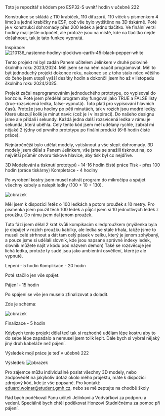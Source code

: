 Toto je repozitář s kódem pro ESP32-S uvnitř hodin v učebně 222

Konstrukce se skládá z 110 krabiček, 110 difuzorů, 110 víček s písmenkem 4 límců a jedné krabičky na ESP, což vše bylo vytištěno na 3D tiskárně.
Poté je v konstrukci dohromady přes 200 ledek a jedno tlačítko.
Ve finální verzi hodiny mají ješte odpočet, ale protože jsou na místě, kde na tlačítko nejde došáhnout, tak je tato funkce vypnutá.

Inspirace:
![210136_nastenne-hodiny-qlocktwo-earth-45-black-pepper-white](https://github.com/user-attachments/assets/98c2e873-6666-45c1-977e-5ef554eaf76a)

Tento projekt mi byl zadán Panem učitelem Jelínkem v druhé polovině školního roku 2023/2024. Měl jsem se na něm naučit programovat.
Měl to být jednoduchý projekt dokonce roku, nakonec se z toho stalo něco většího do čeho jsem utopil vyšší desítky hodin a dokončil jsem ho až v listopadu školního roku 2024/2025.

Projekt začal naprogramováním jednoduchého prototypu, co vypisoval do konzole. Poté jsem předělal program aby fungoval jako TRUE a FALSE listy (true-rozsvícená ledka, false-vypnutá). Toto platí pro vypisování hlavních časů. 
Protože jsou hodiny po pěti minutách, tak v rozích jsou modré ledky. Které ukazují kolik je minut navíc (což je i v inspiraci). Do našeho designu jsme ale přidali i sekundy. Každá jedna další rozsvícená ledka v rámu je sekunda, která uběhla.
Celý tento kód jsem měl udělaný rychle, zabral mi nějaké 2 týdny od prvního prototypu po finální produkt (6-8 hodin čisté práce).

Nejnáročnější bylo udělat modely, vytisknout a vše slepit dohromady. 3D modely jsem dělal s Panem Jelínkem, vše jsme se snažili tisknout na, co největší průměr otvoru tiskové hlavice, aby tisk byl co nejdříve.  

3D Modelování a tisknutí prototypů - 14-16 hodin čisté práce
Tisk - přes 100 hodin (práce tiskárny)
Kompletace - 4 hodiny

Po vyrobení kostry jsem musel nahrát program do mikročipu a spájet všechny kabely a nalepit ledky (100 + 10 + 130).

![obrazek](https://github.com/user-attachments/assets/0bf003e8-25d6-4cf0-9866-38a38a8d16c2)

Měl jsem k dispozici řetěz o 100 ledkách a potom proužek s 10 metry.
Pro písmenka jsem použil těch 100 ledek a půjčil jsem si 10 jednotlivých ledek z proužku.
Do rámu jsem dal jenom proužek.

Tuto fázi jsem dělal 2 krát kvůli kompikacím s ledproužkem (myšlenka byla je dopájet v rozích proužku kabílky, ale ledka se stále trhala, takže jsme to museli celé strhnout a dát tam celý pásek v celku, který je jenom zohýbaný, a pouze jsme si udělali slovník, kde jsou napsané správné indexy ledek, slovník můžete najít v kódu pod názvem demon)
Také se rozsvěcuje jen lichá ledka, protože ty sudé jsou jako ambientní osvětlení, které je ale vypnuté.

Lepení - 5 hodin
Komplikace - 20 hodin 

Poté stačilo jen vše spájet. 

Pájení - 15 hodin 

Po spájení se vše jen muselo zfinalizovat a doladit.

Zde je schéma:

![obrazek](https://github.com/user-attachments/assets/1a2e7f90-493a-4326-8ef4-6244d18e9c00)


Finalizace - 5 hodin

Kdybych tento projekt dělal teď tak si rozhodně udělám lépe kostru aby to do sebe lépe zapadalo a nemusel jsem tolik lepit. Dále bych si vybral nějaký jiný druh kabeláže než pájení. 

Výsledek mojí práce je teď v učebně 222

Výsledek:
![obrazek](https://github.com/user-attachments/assets/e77b8391-7378-4c6a-9adc-8286b84a32a7)

Pro zájemce můžu individuálně poslat všechny 3D modely, nebo zodpovědět na jakýkoliv dotaz okolo mého projektu, máte k dispozici zdrojový kód, kde je vše popsané.
Pro kontakt: eduard.wojnar@student.gmh.cz, nebo se mě zeptejte na chodbě školy

Rád bych poděkoval Panu učiteli Jelínkovi a Vodvářkovi za podporu a vedení.
Speciálně bych chtěl poděkovat Honzovi Studničnému za pomoc při pájení.

